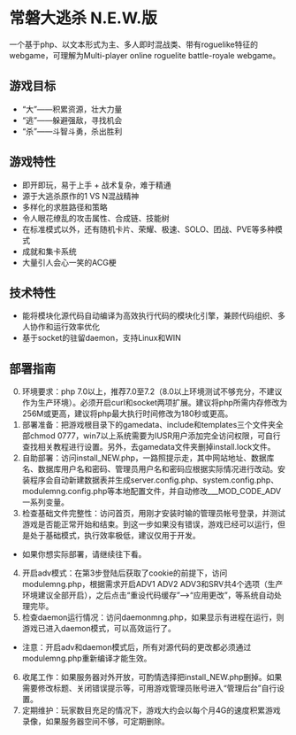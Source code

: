 ﻿# 常磐大逃杀 N.E.W.版
一个基于php、以文本形式为主、多人即时混战类、带有roguelike特征的webgame，可理解为Multi-player online roguelite battle-royale webgame。

## 游戏目标
- “大”——积累资源，壮大力量
- “逃”——躲避强敌，寻找机会
- “杀”——斗智斗勇，杀出胜利

## 游戏特性
- 即开即玩，易于上手 + 战术复杂，难于精通
- 源于大逃杀原作的1 VS N混战精神
- 多样化的求胜路径和策略
- 令人眼花缭乱的攻击属性、合成链、技能树
- 在标准模式以外，还有随机卡片、荣耀、极速、SOLO、团战、PVE等多种模式
- 成就和集卡系统
- 大量引人会心一笑的ACG梗

## 技术特性
- 能将模块化源代码自动编译为高效执行代码的模块化引擎，兼顾代码组织、多人协作和运行效率优化
- 基于socket的驻留daemon，支持Linux和WIN

## 部署指南
0. 环境要求：php 7.0以上，推荐7.0至7.2（8.0以上环境测试不够充分，不建议作为生产环境）。必须开启curl和socket两项扩展。建议将php所需内存修改为256M或更高，建议将php最大执行时间修改为180秒或更高。
1. 部署准备：把游戏根目录下的gamedata、include和templates三个文件夹全部chmod 0777，win7以上系统需要为IUSR用户添加完全访问权限，可自行查找相关教程进行设置。另外，去gamedata文件夹删掉install.lock文件。
2. 自助部署：访问install_NEW.php，一路照提示走，其中网站地址、数据库名、数据库用户名和密码、管理员用户名和密码应根据实际情况进行改动。安装程序会自动新建数据表并生成server.config.php、system.config.php、modulemng.config.php等本地配置文件，并自动修改___MOD_CODE_ADV一系列变量。
3. 检查基础文件完整性：访问首页，用刚才安装时输的管理员帐号登录，并测试游戏是否能正常开始和结束。到这一步如果没有错误，游戏已经可以运行，但是处于基础模式，执行效率极低，建议仅用于开发。
- 如果你想实际部署，请继续往下看。
4. 开启adv模式：在第3步登陆后获取了cookie的前提下，访问modulemng.php，根据需求开启ADV1 ADV2 ADV3和SRV共4个选项（生产环境建议全部开启），之后点击“重设代码缓存”-->“应用更改”，等系统自动处理完毕。
5. 检查daemon运行情况：访问daemonmng.php，如果显示有进程在运行，则游戏已进入daemon模式，可以高效运行了。
- 注意：开启adv和daemon模式后，所有对源代码的更改都必须通过modulemng.php重新编译才能生效。
6. 收尾工作：如果服务器对外开放，可酌情选择把install_NEW.php删掉。如果需要修改标题、关闭错误提示等，可用游戏管理员账号进入“管理后台”自行设置。
7. 定期维护：玩家数目充足的情况下，游戏大约会以每个月4G的速度积累游戏录像，如果服务器空间不够，可定期删除。